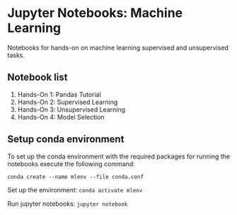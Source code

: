 # Jupyter Notebooks: Machine Learning
Notebooks for hands-on on machine learning supervised and unsupervised tasks.

## Notebook list
1. Hands-On 1: Pandas Tutorial 
2. Hands-On 2: Supervised Learning
3. Hands-On 3: Unsupervised Learning
4. Hands-On 4: Model Selection

## Setup conda environment
To set up the conda environment with the required packages for running the notebooks execute the following command:

`conda create --name mlenv --file conda.conf`

Set up the environment:
`conda activate mlenv`

Run jupyter notebooks:
`jupyter notebook`
